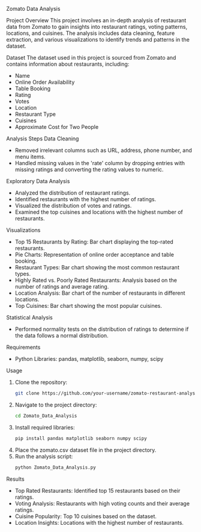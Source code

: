 Zomato Data Analysis

Project Overview
This project involves an in-depth analysis of restaurant data from Zomato to gain insights into restaurant ratings, voting patterns, locations, and cuisines. The analysis includes data cleaning, feature extraction, and various visualizations to identify trends and patterns in the dataset.

Dataset
The dataset used in this project is sourced from Zomato and contains information about restaurants, including:
- Name
- Online Order Availability
- Table Booking
- Rating
- Votes
- Location
- Restaurant Type
- Cuisines
- Approximate Cost for Two People

Analysis Steps
Data Cleaning
- Removed irrelevant columns such as URL, address, phone number, and menu items.
- Handled missing values in the 'rate' column by dropping entries with missing ratings and converting the rating values to numeric.

Exploratory Data Analysis
- Analyzed the distribution of restaurant ratings.
- Identified restaurants with the highest number of ratings.
- Visualized the distribution of votes and ratings.
- Examined the top cuisines and locations with the highest number of restaurants.

Visualizations
- Top 15 Restaurants by Rating: Bar chart displaying the top-rated restaurants.
- Pie Charts: Representation of online order acceptance and table booking.
- Restaurant Types: Bar chart showing the most common restaurant types.
- Highly Rated vs. Poorly Rated Restaurants: Analysis based on the number of ratings and average rating.
- Location Analysis: Bar chart of the number of restaurants in different locations.
- Top Cuisines: Bar chart showing the most popular cuisines.

Statistical Analysis
- Performed normality tests on the distribution of ratings to determine if the data follows a normal distribution.

Requirements
- Python Libraries: pandas, matplotlib, seaborn, numpy, scipy

Usage
1.   Clone the repository:
     ```bash
     git clone https://github.com/your-username/zomato-restaurant-analysis.git
2.   Navigate to the project directory:
     ```bash
     cd Zomato_Data_Analysis
3.  Install required libraries:
    ```bash
    pip install pandas matplotlib seaborn numpy scipy
4.  Place the zomato.csv dataset file in the project directory.
5.  Run the analysis script:
    ```bash
    python Zomato_Data_Analysis.py

Results
- Top Rated Restaurants: Identified top 15 restaurants based on their ratings.
- Voting Analysis: Restaurants with high voting counts and their average ratings.
- Cuisine Popularity: Top 10 cuisines based on the dataset.
- Location Insights: Locations with the highest number of restaurants.



